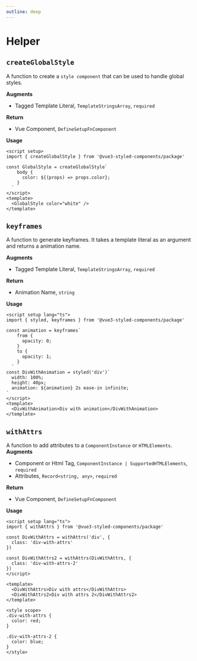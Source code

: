 ```yaml
---
outline: deep
---
```


# Helper

## `createGlobalStyle`

A function to create a `style component` that can be used to handle global styles.

**Augments**

- Tagged Template Literal, `TemplateStringsArray`, `required`

**Return**

- Vue Component, `DefineSetupFnComponent`

**Usage**

```vue
<script setup>
import { createGlobalStyle } from '@vue3-styled-components/package'

const GlobalStyle = createGlobalStyle`
    body {
      color: ${(props) => props.color};
    }
  `
</script>
<template>
  <GlobalStyle color="white" />
</template>
```

## `keyframes`

A function to generate keyframes. It takes a template literal as an argument and returns a animation name.

**Augments**

- Tagged Template Literal, `TemplateStringsArray`, `required`

**Return**

- Animation Name, `string`

**Usage**

```vue
<script setup lang="ts">
import { styled, keyframes } from '@vue3-styled-components/package'

const animation = keyframes`
    from {
      opacity: 0;
    }
    to {
      opacity: 1;
    }
  `
const DivWithAnimation = styled('div')`
  width: 100%;
  height: 40px;
  animation: ${animation} 2s ease-in infinite;
`
</script>
<template>
  <DivWithAnimation>Div with animation</DivWithAnimation>
</template>
```

## `withAttrs`

A function to add attributes to a `ComponentInstance` or `HTMLElements`.
**Augments**

- Component or Html Tag, `ComponentInstance | SupportedHTMLElements`, `required`
- Attributes, `Record<string, any>`, `required`

**Return**

- Vue Component, `DefineSetupFnComponent`

**Usage**

```vue
<script setup lang="ts">
import { withAttrs } from '@vue3-styled-components/package'

const DivWithAttrs = withAttrs('div', {
  class: 'div-with-attrs'
})

const DivWithAttrs2 = withAttrs(DivWithAttrs, {
  class: 'div-with-attrs-2'
})
</script>

<template>
  <DivWithAttrs>Div with attrs</DivWithAttrs>
  <DivWithAttrs2>Div with attrs 2</DivWithAttrs2>
</template>

<style scope>
.div-with-attrs {
  color: red;
}

.div-with-attrs-2 {
  color: blue;
}
</style>
```
